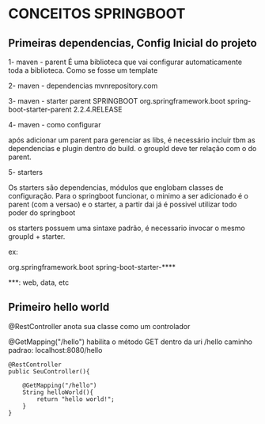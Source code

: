
# CONCEITOS SPRINGBOOT #

## Primeiras dependencias, Config Inicial do projeto ##

1- maven - parent
É uma biblioteca que vai configurar automaticamente toda a biblioteca.
Como se fosse um template

2- maven - dependencias
mvnrepository.com 

3- maven - starter parent SPRINGBOOT
    <parent>
        <groupId>org.springframework.boot</groupId>
        <artifactId>spring-boot-starter-parent</artifactId>
        <version>2.2.4.RELEASE</version>
    </parent>

4- maven - como configurar

após adicionar um parent para gerenciar as libs, é necessário incluir tbm as dependencias e plugin dentro do build.
o groupId deve ter relação com o do parent.

5- starters

Os starters são dependencias, módulos que englobam classes de configuração.
Para o springboot funcionar, o minimo a ser adicionado é o parent (com a versao) e o starter,
a partir dai já é possivel utilizar todo poder do springboot

os starters possuem uma sintaxe padrão, é necessario invocar o mesmo groupId + starter.

ex: 

<groupId>org.springframework.boot</groupId>
<artifactId>spring-boot-starter-****</artifactId>

***: web, data, etc

## Primeiro hello world ##

@RestController anota sua classe como um controlador

@GetMapping("/hello") habilita o método GET dentro da uri /hello
caminho padrao: localhost:8080/hello

```
@RestController
public SeuController(){

    @GetMapping("/hello")
    String helloWorld(){
        return "hello world!";
    }
}
```
